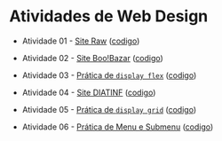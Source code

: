 # Atividades de Web Design

- Atividade 01 - [Site Raw](https://dvanael.github.io/webdesign-atividades/atividade-01/index.html)  ([codigo](https://github.com/dvanael/webdesign-atividades/tree/main/atividade-01))

- Atividade 02 - [Site Boo!Bazar](https://dvanael.github.io/webdesign-atividades/atividade-02/index.html)  ([codigo](https://github.com/dvanael/webdesign-atividades/tree/main/atividade-02))

- Atividade 03 - [Prática de `display flex`](https://dvanael.github.io/webdesign-atividades/atividade-03/index.html)  ([codigo](https://github.com/dvanael/webdesign-atividades/tree/main/atividade-03))

- Atividade 04 - [Site DIATINF](https://dvanael.github.io/webdesign-atividades/atividade-04/index.html)  ([codigo](https://github.com/dvanael/webdesign-atividades/tree/main/atividade-04))

- Atividade 05 - [Prática de `display grid`](https://dvanael.github.io/webdesign-atividades/atividade-05/index.html)  ([codigo](https://github.com/dvanael/webdesign-atividades/tree/main/atividade-05))

- Atividade 06 - [Prática de Menu e Submenu](https://dvanael.github.io/webdesign-atividades/atividade-06/index.html)  ([codigo](https://github.com/dvanael/webdesign-atividades/tree/main/atividade-06))
